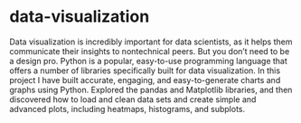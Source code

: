 # data-visualization
Data visualization is incredibly important for data scientists, as it helps them communicate their insights to nontechnical peers. But you don’t need to be a design pro. Python is a popular, easy-to-use programming language that offers a number of libraries specifically built for data visualization. In this project I have built accurate, engaging, and easy-to-generate charts and graphs using Python. Explored the pandas and Matplotlib libraries, and then discovered how to load and clean data sets and create simple and advanced plots, including heatmaps, histograms, and subplots.
